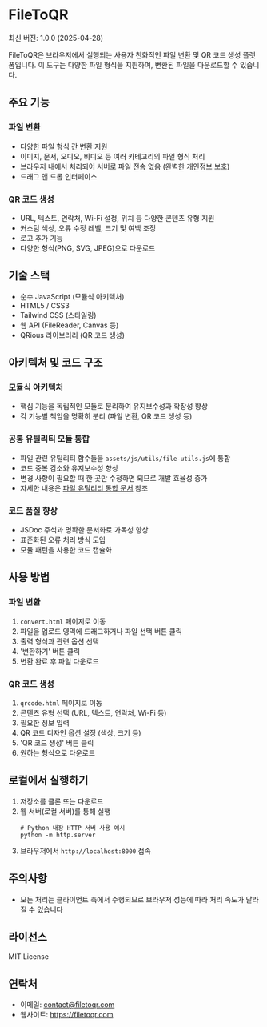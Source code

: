 # FileToQR

최신 버전: 1.0.0 (2025-04-28)

FileToQR은 브라우저에서 실행되는 사용자 친화적인 파일 변환 및 QR 코드 생성 플랫폼입니다. 이 도구는 다양한 파일 형식을 지원하며, 변환된 파일을 다운로드할 수 있습니다.

## 주요 기능

### 파일 변환
- 다양한 파일 형식 간 변환 지원
- 이미지, 문서, 오디오, 비디오 등 여러 카테고리의 파일 형식 처리
- 브라우저 내에서 처리되어 서버로 파일 전송 없음 (완벽한 개인정보 보호)
- 드래그 앤 드롭 인터페이스

### QR 코드 생성
- URL, 텍스트, 연락처, Wi-Fi 설정, 위치 등 다양한 콘텐츠 유형 지원
- 커스텀 색상, 오류 수정 레벨, 크기 및 여백 조정
- 로고 추가 기능
- 다양한 형식(PNG, SVG, JPEG)으로 다운로드

## 기술 스택

- 순수 JavaScript (모듈식 아키텍처)
- HTML5 / CSS3
- Tailwind CSS (스타일링)
- 웹 API (FileReader, Canvas 등)
- QRious 라이브러리 (QR 코드 생성)

## 아키텍처 및 코드 구조

### 모듈식 아키텍처
- 핵심 기능을 독립적인 모듈로 분리하여 유지보수성과 확장성 향상
- 각 기능별 책임을 명확히 분리 (파일 변환, QR 코드 생성 등)

### 공통 유틸리티 모듈 통합
- 파일 관련 유틸리티 함수들을 `assets/js/utils/file-utils.js`에 통합
- 코드 중복 감소와 유지보수성 향상
- 변경 사항이 필요할 때 한 곳만 수정하면 되므로 개발 효율성 증가
- 자세한 내용은 [파일 유틸리티 통합 문서](.ai-guides/references/file-utils-integration.md) 참조

### 코드 품질 향상
- JSDoc 주석과 명확한 문서화로 가독성 향상
- 표준화된 오류 처리 방식 도입
- 모듈 패턴을 사용한 코드 캡슐화

## 사용 방법

### 파일 변환

1. `convert.html` 페이지로 이동
2. 파일을 업로드 영역에 드래그하거나 파일 선택 버튼 클릭
3. 출력 형식과 관련 옵션 선택
4. '변환하기' 버튼 클릭
5. 변환 완료 후 파일 다운로드

### QR 코드 생성

1. `qrcode.html` 페이지로 이동
2. 콘텐츠 유형 선택 (URL, 텍스트, 연락처, Wi-Fi 등)
3. 필요한 정보 입력
4. QR 코드 디자인 옵션 설정 (색상, 크기 등)
5. 'QR 코드 생성' 버튼 클릭
6. 원하는 형식으로 다운로드

## 로컬에서 실행하기

1. 저장소를 클론 또는 다운로드
2. 웹 서버(로컬 서버)를 통해 실행
   ```
   # Python 내장 HTTP 서버 사용 예시
   python -m http.server
   ```
3. 브라우저에서 `http://localhost:8000` 접속

## 주의사항

- 모든 처리는 클라이언트 측에서 수행되므로 브라우저 성능에 따라 처리 속도가 달라질 수 있습니다

## 라이선스

MIT License

## 연락처

- 이메일: contact@filetoqr.com
- 웹사이트: https://filetoqr.com 